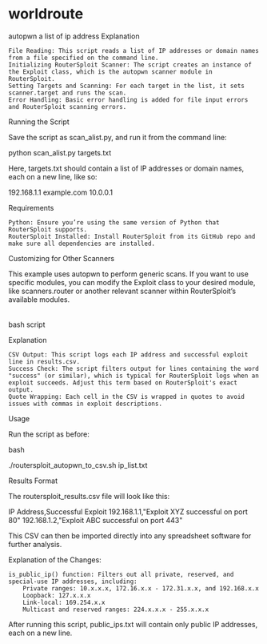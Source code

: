 # worldroute
autopwn a list of ip address
Explanation

    File Reading: This script reads a list of IP addresses or domain names from a file specified on the command line.
    Initializing RouterSploit Scanner: The script creates an instance of the Exploit class, which is the autopwn scanner module in RouterSploit.
    Setting Targets and Scanning: For each target in the list, it sets scanner.target and runs the scan.
    Error Handling: Basic error handling is added for file input errors and RouterSploit scanning errors.

Running the Script

Save the script as scan_alist.py, and run it from the command line:


python scan_alist.py targets.txt

Here, targets.txt should contain a list of IP addresses or domain names, each on a new line, like so:

192.168.1.1
example.com
10.0.0.1

Requirements

    Python: Ensure you’re using the same version of Python that RouterSploit supports.
    RouterSploit Installed: Install RouterSploit from its GitHub repo and make sure all dependencies are installed.

Customizing for Other Scanners

This example uses autopwn to perform generic scans. If you want to use specific modules, you can modify the Exploit class to your desired module, like scanners.router or another relevant scanner within RouterSploit’s available modules.

######
######
bash script

Explanation

    CSV Output: This script logs each IP address and successful exploit line in results.csv.
    Success Check: The script filters output for lines containing the word "success" (or similar), which is typical for RouterSploit logs when an exploit succeeds. Adjust this term based on RouterSploit's exact output.
    Quote Wrapping: Each cell in the CSV is wrapped in quotes to avoid issues with commas in exploit descriptions.

Usage

Run the script as before:

bash

./routersploit_autopwn_to_csv.sh ip_list.txt

Results Format

The routersploit_results.csv file will look like this:


IP Address,Successful Exploit
192.168.1.1,"Exploit XYZ successful on port 80"
192.168.1.2,"Exploit ABC successful on port 443"

This CSV can then be imported directly into any spreadsheet software for further analysis.


Explanation of the Changes:

    is_public_ip() function: Filters out all private, reserved, and special-use IP addresses, including:
        Private ranges: 10.x.x.x, 172.16.x.x - 172.31.x.x, and 192.168.x.x
        Loopback: 127.x.x.x
        Link-local: 169.254.x.x
        Multicast and reserved ranges: 224.x.x.x - 255.x.x.x

After running this script, public_ips.txt will contain only public IP addresses, each on a new line.
